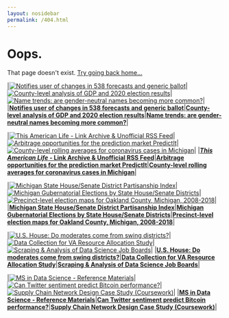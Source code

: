 ```yaml
---
layout: nosidebar
permalink: /404.html
---
```


# Oops.

That page doesn't exist. [Try going back home...](/)

<!-- BEGIN HIGHLIGHTS -->

|[![Notifies user of changes in 538 forecasts and generic ballot](/thumbs/fox.png)](https://github.com/dcadata/fivey-is-an-emotional-fox)|[![County-level analysis of GDP and 2020 election results](/thumbs/gdp-county-2020.png)](https://github.com/dcadata/county-gdp-2020-elections)|[![Name trends: are gender-neutral names becoming more common?](/thumbs/names.png)](https://github.com/dcadata/gender-neutral-names)|
|[**Notifies user of changes in 538 forecasts and generic ballot**](https://github.com/dcadata/fivey-is-an-emotional-fox)|[**County-level analysis of GDP and 2020 election results**](https://github.com/dcadata/county-gdp-2020-elections)|[**Name trends: are gender-neutral names becoming more common?**](https://github.com/dcadata/gender-neutral-names)|

|[![*This American Life* - Link Archive & Unofficial RSS Feed](/thumbs/tal1.png)](https://github.com/dcadata/this-american-life-archive)|[![Arbitrage opportunities for the prediction market PredictIt](/thumbs/profile.png)](https://github.com/dcadata/predictit-arbitrage)|[![County-level rolling averages for coronavirus cases in Michigan](/thumbs/cv-mi.png)](https://github.com/dcadata/cv-mi)|
|[***This American Life* - Link Archive & Unofficial RSS Feed**](https://github.com/dcadata/this-american-life-archive)|[**Arbitrage opportunities for the prediction market PredictIt**](https://github.com/dcadata/predictit-arbitrage)|[**County-level rolling averages for coronavirus cases in Michigan**](https://github.com/dcadata/cv-mi)|

|[![Michigan State House/Senate District Partisanship Index](/thumbs/mi-partisanship-index.png)](https://github.com/dcadata/michigan-district-partisanship-index)|[![Michigan Gubernatorial Elections by State House/Senate Districts](/thumbs/mi-gubernatorial-by-district.png)](https://github.com/dcadata/michigan-district-partisanship-index/blob/master/gubernatorial-elections.md)|[![Precinct-level election maps for Oakland County, Michigan, 2008-2018](/thumbs/oakland-county.png)](https://github.com/dcadata/michigan-district-partisanship-index/tree/master/_oakland-county#oakland-county-precinct-level-election-maps)|
|[**Michigan State House/Senate District Partisanship Index**](https://github.com/dcadata/michigan-district-partisanship-index)|[**Michigan Gubernatorial Elections by State House/Senate Districts**](https://github.com/dcadata/michigan-district-partisanship-index/blob/master/gubernatorial-elections.md)|[**Precinct-level election maps for Oakland County, Michigan, 2008-2018**](https://github.com/dcadata/michigan-district-partisanship-index/tree/master/_oakland-county#oakland-county-precinct-level-election-maps)|

|[![U.S. House: Do moderates come from swing districts?](/thumbs/2018-midterms1.png)](/elections-2018/)|[![Data Collection for VA Resource Allocation Study](/thumbs/va-resource.png)](https://github.com/dcadata/va-resource)|[![Scraping & Analysis of Data Science Job Boards](/thumbs/jobmap.png)](/ms-coursework/dse6000-scraping-analysis-job-boards/)|
|[**U.S. House: Do moderates come from swing districts?**](/elections-2018/)|[**Data Collection for VA Resource Allocation Study**](https://github.com/dcadata/va-resource)|[**Scraping & Analysis of Data Science Job Boards**](/ms-coursework/dse6000-scraping-analysis-job-boards/)|

|[![MS in Data Science - Reference Materials](/thumbs/ms-goodbelly.png)](/ms)|[![Can Twitter sentiment predict Bitcoin performance?](/thumbs/twitter-bitcoin.png)](/twitter-sentiment-predict-bitcoin)|[![Supply Chain Network Design Case Study (Coursework)](/thumbs/scmap.png)](/ms-coursework/dsb6200-supply-chain-network-design/)|
|[**MS in Data Science - Reference Materials**](/ms)|[**Can Twitter sentiment predict Bitcoin performance?**](/twitter-sentiment-predict-bitcoin)|[**Supply Chain Network Design Case Study (Coursework)**](/ms-coursework/dsb6200-supply-chain-network-design/)|

<!-- END HIGHLIGHTS -->